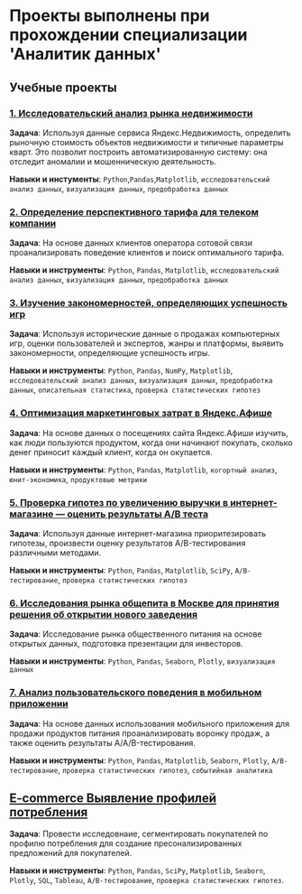 # Проекты выполнены при  прохождении специализации 'Аналитик данных'

## Учебные проекты

### [1. Исследовательский анализ рынка недвижимости](https://nbviewer.jupyter.org/github/dmitriizakhar/courses-projects/blob/main/1-property-project/1-property-project.ipynb)

**Задача**: Используя данные сервиса Яндекс.Недвижимость, определить рыночную стоимость объектов недвижимости и типичные параметры кварт. Это позволит построить автоматизированную систему: она отследит аномалии и мошенническую деятельность.

**Навыки и инстументы**: `Python`,`Pandas`,`Matplotlib`, `исследовательский анализ данных`, `визуализация данных`, `предобработка данных`

### [2. Определение перспективного тарифа для телеком компании](https://nbviewer.jupyter.org/github/dmitriizakhar/courses-projects/blob/main/2-telecom-project/2-telecom-project.ipynb)

**Задача**: На основе данных клиентов оператора сотовой связи проанализировать поведение клиентов и поиск оптимального тарифа.

**Навыки и инструменты**: `Python`, `Pandas`, `Matplotlib`, `исследовательский анализ данных`, `визуализация данных`, `предобработка данных`

### [3. Изучение закономерностей, определяющих успешность игр](https://nbviewer.jupyter.org/github/dmitriizakhar/courses-projects/blob/main/3-game-project/3-game-project.ipynb)

**Задача**: Используя исторические данные о продажах компьютерных игр, оценки пользователей и экспертов, жанры и платформы, выявить закономерности, определяющие успешность игры.

**Навыки и инструменты**: `Python`, `Pandas`, `NumPy`, `Matplotlib`, `исследовательский анализ данных`, `визуализация данных`, `предобработка данных`, `описательная статистика`, `проверка статистических гипотез`

### [4. Оптимизация маркетинговых затрат в Яндекс.Афише](https://nbviewer.jupyter.org/github/dmitriizakhar/courses-projects/blob/main/4-marketing-project/4-marketing-project.ipynb)

**Задача**: На основе данных о посещениях сайта Яндекс.Афиши изучить, как люди пользуются продуктом, когда они начинают покупать, сколько денег приносит каждый клиент, когда он окупается.

**Навыки и инструменты**: `Python`, `Pandas`, `Matplotlib`, `когортный анализ`, `юнит-экономика`, `продуктовые метрики`

### [5. Проверка гипотез по увеличению выручки в интернет-магазине — оценить результаты A/B теста](https://nbviewer.jupyter.org/github/dmitriizakhar/courses-projects/blob/main/5-business-project/5-business-project.ipynb)

**Задача**: Используя данные интернет-магазина приоритезировать гипотезы, произвести оценку результатов A/B-тестирования различными методами.

**Навыки и инструменты**: `Python`, `Pandas`, `Matplotlib`, `SciPy`, `A/B-тестирование`, `проверка статистических гипотез`

### [6. Исследования рынка общепита в Москве для принятия решения об открытии нового заведения](https://nbviewer.jupyter.org/github/dmitriizakhar/courses-projects/blob/main/6-visualize-project/6-visualize-project.ipynb)

**Задача**: Исследование рынка общественного питания на основе открытых данных, подготовка презентации для инвесторов.

**Навыки и инструменты**: `Python`, `Pandas`, `Seaborn`, `Plotly`, `визуализация данных`

### [7. Анализ пользовательского поведения в мобильном приложении](https://nbviewer.jupyter.org/github/dmitriizakhar/courses-projects/blob/main/7-mobile-project/7-mobile-project.ipynb)

**Задача**: На основе данных использования мобильного приложения для продажи продуктов питания проанализировать воронку продаж, а также оценить результаты A/A/B-тестирования.

**Навыки и инструменты**: `Python`, `Pandas`, `Matplotlib`, `Seaborn`, `Plotly`, `A/B-тестирование`, `проверка статистических гипотез`, `событийная аналитика`

## [E-commerce Выявление профилей потребления](https://github.com/dmitriizakhar/courses-projects/tree/main/8-final-project)

**Задача**: Провести исследовнаие, сегментировать покупателей по профилю потребления для создание пресонализированных предложений для покупателей.

**Навыки и инструменты**: `Python`, `Pandas`, `SciPy`, `Matplotlib`, `Seaborn`, `Plotly`, `SQL`, `Tableau`, `A/B-тестирование`, `проверка статистических гипотез`.

